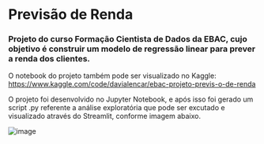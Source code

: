 # Previsão de Renda

### Projeto do curso Formação Cientista de Dados da EBAC, cujo objetivo é construir um modelo de regressão linear para prever a renda dos clientes.

O notebook do projeto também pode ser visualizado no Kaggle: https://www.kaggle.com/code/davialencar/ebac-projeto-previs-o-de-renda

O projeto foi desenvolvido no Jupyter Notebook, e após isso foi gerado um script .py referente a análise exploratória que pode ser excutado e visualizado através do Streamlit, conforme imagem abaixo.

![image](https://github.com/daviNGL/previsao-de-renda/assets/49349219/cada3eb0-b3ea-4668-b3dd-b769e4b9a4d7)

